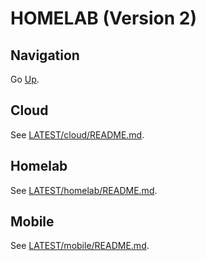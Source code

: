 # HOMELAB (Version 2)

## Navigation

Go [Up][up].

[up]: /README.md

## Cloud

See [LATEST/cloud/README.md][latest-cloud-readme].

[latest-cloud-readme]: LATEST/cloud/README.md

## Homelab

See [LATEST/homelab/README.md][latest-homelab-readme].

[latest-homelab-readme]: LATEST/homelab/README.md

## Mobile

See [LATEST/mobile/README.md][latest-mobile-readme].

[latest-mobile-readme]: LATEST/mobile/README.md
